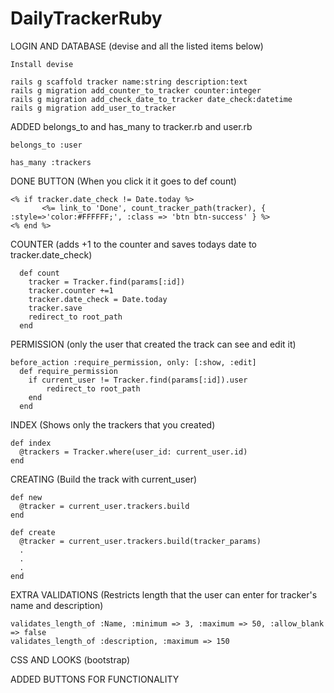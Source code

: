 # DailyTrackerRuby


LOGIN AND DATABASE (devise and all the listed items below)
```
Install devise

rails g scaffold tracker name:string description:text
rails g migration add_counter_to_tracker counter:integer
rails g migration add_check_date_to_tracker date_check:datetime
rails g migration add_user_to_tracker
```
ADDED belongs_to and has_many to tracker.rb and user.rb
```
belongs_to :user

has_many :trackers
```
DONE BUTTON (When you click it it goes to def count)

```
<% if tracker.date_check != Date.today %>
       <%= link_to 'Done', count_tracker_path(tracker), { :style=>'color:#FFFFFF;', :class => 'btn btn-success' } %>
<% end %>
```

COUNTER (adds +1 to the counter and saves todays date to tracker.date_check)
```
  def count
    tracker = Tracker.find(params[:id])
    tracker.counter +=1
    tracker.date_check = Date.today
    tracker.save
    redirect_to root_path
  end
```
  
PERMISSION (only the user that created the track can see and edit it)

```
before_action :require_permission, only: [:show, :edit]
  def require_permission
    if current_user != Tracker.find(params[:id]).user
        redirect_to root_path
    end
  end
  ```
  
  INDEX (Shows only the trackers that you created)
  
  ```
  def index
    @trackers = Tracker.where(user_id: current_user.id)
  end
  ```
  
  CREATING (Build the track with current_user)
  
  ```
  def new
    @tracker = current_user.trackers.build
  end
  
  def create
    @tracker = current_user.trackers.build(tracker_params)
    .
    .
    .
  end
  ```
  
  EXTRA VALIDATIONS (Restricts length that the user can enter for tracker's name and description)
  
  ```
  validates_length_of :Name, :minimum => 3, :maximum => 50, :allow_blank => false
  validates_length_of :description, :maximum => 150
  ```
  
  CSS AND LOOKS (bootstrap)
  
  
  ADDED BUTTONS FOR FUNCTIONALITY
